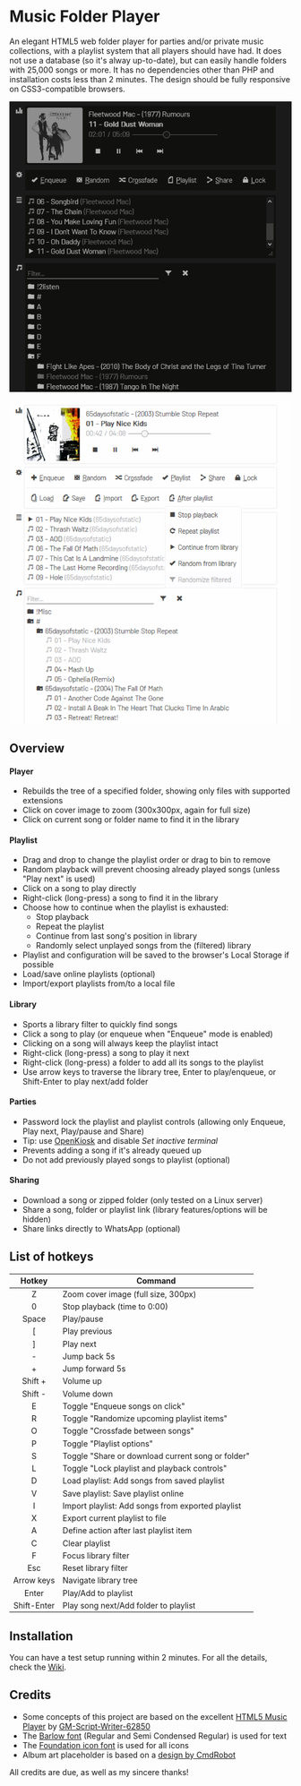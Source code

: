 # Music Folder Player
An elegant HTML5 web folder player for parties and/or private music collections, with a playlist system that all players should have had. It does not use a database (so it's alway up-to-date), but can easily handle folders with 25,000 songs or more. It has no dependencies other than PHP and installation costs less than 2 minutes. The design should be fully responsive on CSS3-compatible browsers.

![Dark theme via `musictheme.css`](SCREENSHOT2.png)

![Screenshot](SCREENSHOT.png)

## Overview
#### Player
- Rebuilds the tree of a specified folder, showing only files with supported extensions
- Click on cover image to zoom (300x300px, again for full size)
- Click on current song or folder name to find it in the library
#### Playlist
- Drag and drop to change the playlist order or drag to bin to remove
- Random playback will prevent choosing already played songs (unless "Play next" is used)
- Click on a song to play directly
- Right-click (long-press) a song to find it in the library
- Choose how to continue when the playlist is exhausted:
	- Stop playback
	- Repeat the playlist
	- Continue from last song's position in library
	- Randomly select unplayed songs from the (filtered) library
- Playlist and configuration will be saved to the browser's Local Storage if possible
- Load/save online playlists (optional)
- Import/export playlists from/to a local file
#### Library
- Sports a library filter to quickly find songs
- Click a song to play (or enqueue when "Enqueue" mode is enabled)
- Clicking on a song will always keep the playlist intact
- Right-click (long-press) a song to play it next
- Right-click (long-press) a folder to add all its songs to the playlist
- Use arrow keys to traverse the library tree, Enter to play/enqueue, or Shift-Enter to play next/add folder
#### Parties
- Password lock the playlist and playlist controls (allowing only Enqueue, Play next, Play/pause and Share)
- Tip: use [OpenKiosk](http://openkiosk.mozdevgroup.com) and disable _Set inactive terminal_
- Prevents adding a song if it's already queued up
- Do not add previously played songs to playlist (optional)
#### Sharing
- Download a song or zipped folder (only tested on a Linux server)
- Share a song, folder or playlist link (library features/options will be hidden)
- Share links directly to WhatsApp (optional)

## List of hotkeys
Hotkey | Command
:---: |---
Z | Zoom cover image (full size, 300px)
0 | Stop playback (time to 0:00)
Space | Play/pause
\[ | Play previous
\] | Play next
\- | Jump back 5s
\+ | Jump forward 5s
Shift \+ | Volume up
Shift \- | Volume down
E | Toggle "Enqueue songs on click"
R | Toggle "Randomize upcoming playlist items"
O | Toggle "Crossfade between songs"
P | Toggle "Playlist options"
S | Toggle "Share or download current song or folder"
L | Toggle "Lock playlist and playback controls"
D | Load playlist: Add songs from saved playlist
V | Save playlist: Save playlist online
I | Import playlist: Add songs from exported playlist
X | Export current playlist to file
A | Define action after last playlist item
C | Clear playlist
F | Focus library filter
Esc | Reset library filter
Arrow keys | Navigate library tree
Enter | Play/Add to playlist
Shift-Enter | Play song next/Add folder to playlist

## Installation
You can have a test setup running within 2 minutes. For all the details, check the [Wiki](https://github.com/ltGuillaume/MusicFolderPlayer/wiki).

## Credits
- Some concepts of this project are based on the excellent [HTML5 Music Player](https://github.com/GM-Script-Writer-62850/HTML5-Music-Player) by [GM-Script-Writer-62850](https://github.com/GM-Script-Writer-62850)
- The [Barlow font](https://github.com/jpt/barlow) (Regular and Semi Condensed Regular) is used for text
- The [Foundation icon font](https://zurb.com/playground/foundation-icon-fonts-3) is used for all icons
- Album art placeholder is based on a [design by CmdRobot](http://fav.me/d7kpm65)

All credits are due, as well as my sincere thanks!
